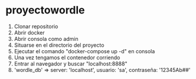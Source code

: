 # proyectowordle
1. Clonar repositorio
2. Abrir docker
3. Abrir consola como admin
4. Situarse en el directorio del proyecto
5. Ejecutar el comando "docker-compose up -d" en consola
6. Una vez tengamos el contenedor corriendo
7. Entrar al navegador y buscar "localhost:8888"
8. 'wordle_db' => server: 'localhost', usuario: 'sa', contraseña: '12345Ab##'
